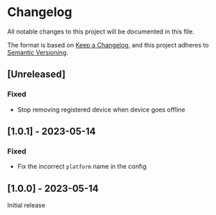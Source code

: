 # Changelog

All notable changes to this project will be documented in this file.

The format is based on [Keep a Changelog](https://keepachangelog.com/en/1.0.0/),
and this project adheres to [Semantic Versioning](https://semver.org/spec/v2.0.0.html).

## [Unreleased]

### Fixed

- Stop removing registered device when device goes offline

## [1.0.1] - 2023-05-14

### Fixed

- Fix the incorrect `platform` name in the config


## [1.0.0] - 2023-05-14

Initial release
